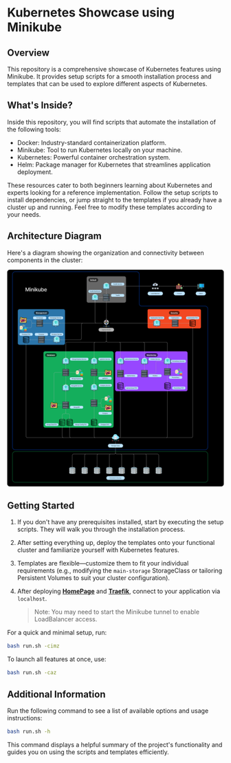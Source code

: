 # Kubernetes Showcase using Minikube

## Overview

This repository is a comprehensive showcase of Kubernetes features using Minikube. It provides setup scripts for a smooth installation process and templates that can be used to explore different aspects of Kubernetes.

## What's Inside?

Inside this repository, you will find scripts that automate the installation of the following tools:

- Docker: Industry-standard containerization platform.
- Minikube: Tool to run Kubernetes locally on your machine.
- Kubernetes: Powerful container orchestration system.
- Helm: Package manager for Kubernetes that streamlines application deployment.

These resources cater to both beginners learning about Kubernetes and experts looking for a reference implementation. Follow the setup scripts to install dependencies, or jump straight to the templates if you already have a cluster up and running.
Feel free to modify these templates according to your needs.

## Architecture Diagram

Here's a diagram showing the organization and connectivity between components in the cluster:

![Architecture Summary](assets/Minikube.svg)

## Getting Started

1. If you don't have any prerequisites installed, start by executing the setup scripts. They will walk you through the installation process.

1. After setting everything up, deploy the templates onto your functional cluster and familiarize yourself with Kubernetes features.

1. Templates are flexible—customize them to fit your individual requirements (e.g., modifying the `main-storage` StorageClass or tailoring Persistent Volumes to suit your cluster configuration).

1. After deploying [**HomePage**](http://localhost/) and [**Traefik**](http://proxy.localhost/), connect to your application via `localhost`.

   > Note: You may need to start the Minikube tunnel to enable LoadBalancer access.

For a quick and minimal setup, run:

```bash
bash run.sh -cimz
```

To launch all features at once, use:

```bash
bash run.sh -caz
```

## Additional Information

Run the following command to see a list of available options and usage instructions:

```bash
bash run.sh -h
```

This command displays a helpful summary of the project's functionality and guides you on using the scripts and templates efficiently.
